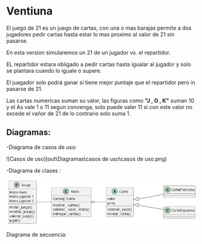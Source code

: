 # Ventiuna

El juego de 21 es un juego de cartas, con una o mas barajas permite a dos jugadores pedir cartas hasta estar lo mas proximo al valor de 21 sin pasarse.

En esta version simularemos un 21 de un jugador vs. el repartidor.

EL repartidor estara obligado a pedir cartas hasta igualar al jugador y solo se plantara cuando lo iguale o supere.

El juagador solo podrá ganar si tiene mejor puntaje que el repartidor pero in pasarse de 21.

Las cartas numericas suman su valor, las figuras como __"J , O , K"__ suman 10 y el As vale 1 o 11 segun convenga, solo puede valer 11 si con este valor no excede el vañor de 21 de lo contrario solo suma 1.

## Diagramas:

-Diagrama de casos de uso:

![Casos de uso](out\Diagramas\casos de uso\casos de uso.png)

-Diagrama de clases :

![DIagramas de clases](out\Diagramas\Clases\Clases.png)

Diagrama de secuencia:
